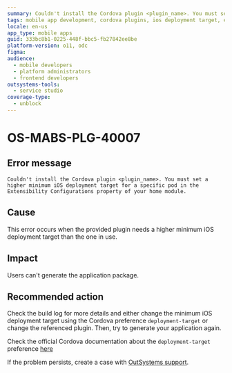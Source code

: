 ```yaml
---
summary: Couldn't install the Cordova plugin <plugin_name>. You must set a higher minimum iOS deployment target for a specific pod in the Extensibility Configurations property of your home module.
tags: mobile app development, cordova plugins, ios deployment target, error handling, outsystems platform
locale: en-us
app_type: mobile apps
guid: 333bc8b1-0225-448f-bbc5-fb27842ee8be
platform-version: o11, odc
figma:
audience:
  - mobile developers
  - platform administrators
  - frontend developers
outsystems-tools:
  - service studio
coverage-type:
  - unblock
---
```


# OS-MABS-PLG-40007

## Error message

`Couldn't install the Cordova plugin <plugin_name>. You must set a higher
minimum iOS deployment target for a specific pod in the Extensibility
Configurations property of your home module.`

## Cause

This error occurs when the provided plugin needs a higher minimum iOS
deployment target than the one in use.

## Impact

Users can't generate the application package.

## Recommended action

Check the build log for more details and either change the minimum iOS
deployment target using the Cordova preference `deployment-target` or change
the referenced plugin. Then, try to generate your application again.

Check the official Cordova documentation about the `deployment-target`
preference
[here](https://cordova.apache.org/docs/en/11.x/config_ref/#:~:text=deployment%2Dtarget(string))

If the problem persists, create a case with [OutSystems
support](https://www.outsystems.com/support/portal/open-support-case?ErrorCode=OS-MABS-PLG-40007).
